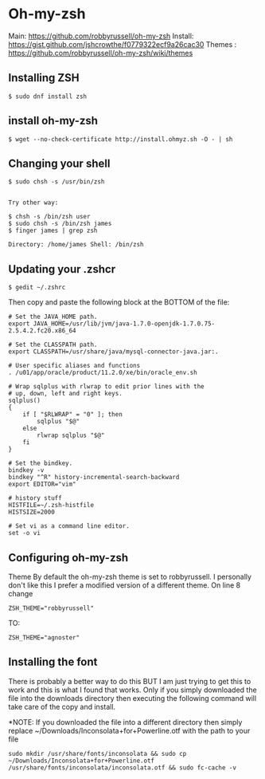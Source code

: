 
# Oh-my-zsh


Main: https://github.com/robbyrussell/oh-my-zsh
Install: https://gist.github.com/jshcrowthe/f0779322ecf9a26cac30
Themes : https://github.com/robbyrussell/oh-my-zsh/wiki/themes

## Installing ZSH

	$ sudo dnf install zsh
	
## install oh-my-zsh

	$ wget --no-check-certificate http://install.ohmyz.sh -O - | sh
	
## Changing your shell

	$ sudo chsh -s /usr/bin/zsh
	
	
	Try other way:
	
	$ chsh -s /bin/zsh user
	$ sudo chsh -s /bin/zsh james
	$ finger james | grep zsh

	Directory: /home/james Shell: /bin/zsh

## Updating your .zshcr 

	$ gedit ~/.zshrc
	
	
Then copy and paste the following block at the BOTTOM of the file:

	# Set the JAVA_HOME path.
	export JAVA_HOME=/usr/lib/jvm/java-1.7.0-openjdk-1.7.0.75-2.5.4.2.fc20.x86_64

	# Set the CLASSPATH path.
	export CLASSPATH=/usr/share/java/mysql-connector-java.jar:.

	# User specific aliases and functions
	. /u01/app/oracle/product/11.2.0/xe/bin/oracle_env.sh

	# Wrap sqlplus with rlwrap to edit prior lines with the
	# up, down, left and right keys.
	sqlplus()
	{
		if [ "$RLWRAP" = "0" ]; then
			sqlplus "$@"
		else
			rlwrap sqlplus "$@"
		fi
	}

	# Set the bindkey.
	bindkey -v
	bindkey "^R" history-incremental-search-backward
	export EDITOR="vim"

	# history stuff
	HISTFILE=~/.zsh-histfile
	HISTSIZE=2000

	# Set vi as a command line editor.
	set -o vi
	
	
## Configuring oh-my-zsh
	
Theme
By default the oh-my-zsh theme is set to robbyrussell. I personally don't like this I prefer a modified version of a different theme. On line 8 change

	ZSH_THEME="robbyrussell"

TO:

	ZSH_THEME="agnoster"


## Installing the font

There is probably a better way to do this BUT I am just trying to get this to work and this is what I found that works. Only if you simply downloaded the file into the downloads directory then executing the following command will take care of the copy and install.

*NOTE: If you downloaded the file into a different directory then simply replace ~/Downloads/Inconsolata+for+Powerline.otf with the path to your file

	sudo mkdir /usr/share/fonts/inconsolata && sudo cp ~/Downloads/Inconsolata+for+Powerline.otf /usr/share/fonts/inconsolata/inconsolata.otf && sudo fc-cache -v


